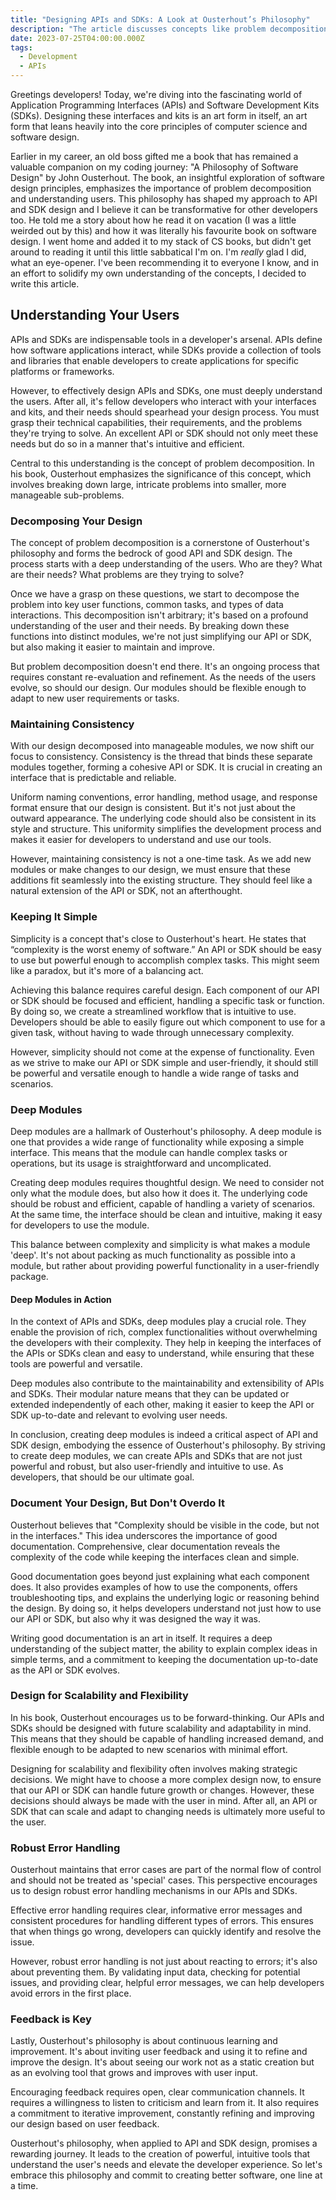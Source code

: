 ```yaml
---
title: "Designing APIs and SDKs: A Look at Ousterhout’s Philosophy"
description: "The article discusses concepts like problem decomposition, maintaining consistency, simplicity, deep modules, robust error handling, and the importance of feedback, all within the context of user-centric design."
date: 2023-07-25T04:00:00.000Z
tags:
  - Development
  - APIs
---
```


Greetings developers! Today, we're diving into the fascinating world of Application Programming Interfaces (APIs) and Software Development Kits (SDKs). Designing these interfaces and kits is an art form in itself, an art form that leans heavily into the core principles of computer science and software design.

Earlier in my career, an old boss gifted me a book that has remained a valuable companion on my coding journey: "A Philosophy of Software Design" by John Ousterhout. The book, an insightful exploration of software design principles, emphasizes the importance of problem decomposition and understanding users. This philosophy has shaped my approach to API and SDK design and I believe it can be transformative for other developers too. He told me a story about how he read it on vacation (I was a little weirded out by this) and how it was literally his favourite book on software design. I went home and added it to my stack of CS books, but didn't get around to reading it until this little sabbatical I'm on. I'm _really_ glad I did, what an eye-opener. I've been recommending it to everyone I know, and in an effort to solidify my own understanding of the concepts, I decided to write this article.

## Understanding Your Users

APIs and SDKs are indispensable tools in a developer's arsenal. APIs define how software applications interact, while SDKs provide a collection of tools and libraries that enable developers to create applications for specific platforms or frameworks.

However, to effectively design APIs and SDKs, one must deeply understand the users. After all, it's fellow developers who interact with your interfaces and kits, and their needs should spearhead your design process. You must grasp their technical capabilities, their requirements, and the problems they're trying to solve. An excellent API or SDK should not only meet these needs but do so in a manner that's intuitive and efficient.

Central to this understanding is the concept of problem decomposition. In his book, Ousterhout emphasizes the significance of this concept, which involves breaking down large, intricate problems into smaller, more manageable sub-problems.

### Decomposing Your Design

The concept of problem decomposition is a cornerstone of Ousterhout's philosophy and forms the bedrock of good API and SDK design. The process starts with a deep understanding of the users. Who are they? What are their needs? What problems are they trying to solve?

Once we have a grasp on these questions, we start to decompose the problem into key user functions, common tasks, and types of data interactions. This decomposition isn't arbitrary; it's based on a profound understanding of the user and their needs. By breaking down these functions into distinct modules, we're not just simplifying our API or SDK, but also making it easier to maintain and improve.

But problem decomposition doesn't end there. It's an ongoing process that requires constant re-evaluation and refinement. As the needs of the users evolve, so should our design. Our modules should be flexible enough to adapt to new user requirements or tasks.

### Maintaining Consistency

With our design decomposed into manageable modules, we now shift our focus to consistency. Consistency is the thread that binds these separate modules together, forming a cohesive API or SDK. It is crucial in creating an interface that is predictable and reliable.

Uniform naming conventions, error handling, method usage, and response format ensure that our design is consistent. But it's not just about the outward appearance. The underlying code should also be consistent in its style and structure. This uniformity simplifies the development process and makes it easier for developers to understand and use our tools.

However, maintaining consistency is not a one-time task. As we add new modules or make changes to our design, we must ensure that these additions fit seamlessly into the existing structure. They should feel like a natural extension of the API or SDK, not an afterthought.

### Keeping It Simple

Simplicity is a concept that's close to Ousterhout's heart. He states that “complexity is the worst enemy of software.” An API or SDK should be easy to use but powerful enough to accomplish complex tasks. This might seem like a paradox, but it's more of a balancing act.

Achieving this balance requires careful design. Each component of our API or SDK should be focused and efficient, handling a specific task or function. By doing so, we create a streamlined workflow that is intuitive to use. Developers should be able to easily figure out which component to use for a given task, without having to wade through unnecessary complexity.

However, simplicity should not come at the expense of functionality. Even as we strive to make our API or SDK simple and user-friendly, it should still be powerful and versatile enough to handle a wide range of tasks and scenarios.

### Deep Modules

Deep modules are a hallmark of Ousterhout's philosophy. A deep module is one that provides a wide range of functionality while exposing a simple interface. This means that the module can handle complex tasks or operations, but its usage is straightforward and uncomplicated.

Creating deep modules requires thoughtful design. We need to consider not only what the module does, but also how it does it. The underlying code should be robust and efficient, capable of handling a variety of scenarios. At the same time, the interface should be clean and intuitive, making it easy for developers to use the module.

This balance between complexity and simplicity is what makes a module 'deep'. It's not about packing as much functionality as possible into a module, but rather about providing powerful functionality in a user-friendly package.

#### Deep Modules in Action

In the context of APIs and SDKs, deep modules play a crucial role. They enable the provision of rich, complex functionalities without overwhelming the developers with their complexity. They help in keeping the interfaces of the APIs or SDKs clean and easy to understand, while ensuring that these tools are powerful and versatile.

Deep modules also contribute to the maintainability and extensibility of APIs and SDKs. Their modular nature means that they can be updated or extended independently of each other, making it easier to keep the API or SDK up-to-date and relevant to evolving user needs.

In conclusion, creating deep modules is indeed a critical aspect of API and SDK design, embodying the essence of Ousterhout's philosophy. By striving to create deep modules, we can create APIs and SDKs that are not just powerful and robust, but also user-friendly and intuitive to use. As developers, that should be our ultimate goal.

### Document Your Design, But Don't Overdo It

Ousterhout believes that "Complexity should be visible in the code, but not in the interfaces." This idea underscores the importance of good documentation. Comprehensive, clear documentation reveals the complexity of the code while keeping the interfaces clean and simple.

Good documentation goes beyond just explaining what each component does. It also provides examples of how to use the components, offers troubleshooting tips, and explains the underlying logic or reasoning behind the design. By doing so, it helps developers understand not just how to use our API or SDK, but also why it was designed the way it was.

Writing good documentation is an art in itself. It requires a deep understanding of the subject matter, the ability to explain complex ideas in simple terms, and a commitment to keeping the documentation up-to-date as the API or SDK evolves.

### Design for Scalability and Flexibility

In his book, Ousterhout encourages us to be forward-thinking. Our APIs and SDKs should be designed with future scalability and adaptability in mind. This means that they should be capable of handling increased demand, and flexible enough to be adapted to new scenarios with minimal effort.

Designing for scalability and flexibility often involves making strategic decisions. We might have to choose a more complex design now, to ensure that our API or SDK can handle future growth or changes. However, these decisions should always be made with the user in mind. After all, an API or SDK that can scale and adapt to changing needs is ultimately more useful to the user.

### Robust Error Handling

Ousterhout maintains that error cases are part of the normal flow of control and should not be treated as 'special' cases. This perspective encourages us to design robust error handling mechanisms in our APIs and SDKs.

Effective error handling requires clear, informative error messages and consistent procedures for handling different types of errors. This ensures that when things go wrong, developers can quickly identify and resolve the issue.

However, robust error handling is not just about reacting to errors; it's also about preventing them. By validating input data, checking for potential issues, and providing clear, helpful error messages, we can help developers avoid errors in the first place.

### Feedback is Key

Lastly, Ousterhout's philosophy is about continuous learning and improvement. It's about inviting user feedback and using it to refine and improve the design. It's about seeing our work not as a static creation but as an evolving tool that grows and improves with user input.

Encouraging feedback requires open, clear communication channels. It requires a willingness to listen to criticism and learn from it. It also requires a commitment to iterative improvement, constantly refining and improving our design based on user feedback.

Ousterhout's philosophy, when applied to API and SDK design, promises a rewarding journey. It leads to the creation of powerful, intuitive tools that understand the user's needs and elevate the developer experience. So let's embrace this philosophy and commit to creating better software, one line at a time.
